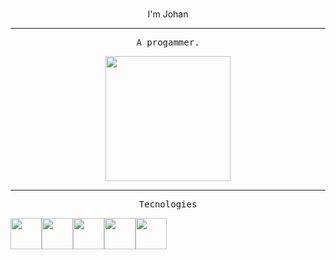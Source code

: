<br>
<p align="center">I'm Johan</p>
<hr>

<center>


<p align="center">
<samp>
A progammer.
</samp>
</p>

<p align="center">
<img src="https://media.giphy.com/media/wKWxuUOcp9fdvckBty/giphy.gif" height="200px">
</p>

<hr>

<p>
<samp>Tecnologies</samp>
</p>

<div style="display: flex;">
<img src="https://img.icons8.com/?size=512&id=uJM6fQYqDaZK&format=png" height="50px">
<img src="https://img.icons8.com/?size=512&id=71257&format=png" height="50px">
<img src="https://img.icons8.com/?size=512&id=9ESZMOeUioJS&format=png" height="50px">
<img src="https://img.icons8.com/color/344/linux--v1.png" height="50px">
<img src="https://img.icons8.com/fluency/344/node-js.png" height="50px">
</div>
